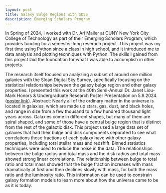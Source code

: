 ```yaml
---
layout: post
title: Galaxy Bulge Regions with SDSS
description: Emerging Scholars Program
---
```


In Spring of 2024, I worked with Dr. Ari Maller at CUNY New York City College of Technology as part of their Emerging Scholars Program, which provides funding for a semester-long reserach project. This project was my first time using Python since a class in high school, and it introduced me to data analysis and plotting techniques with Python. The skills I gained from this project laid the foundation for what I was able to accomplish in other projects. 

The research itself focused on analyzing a subset of around one million galaxies with the Sloan Digital Sky Survey, specifically focusing on the statistical relationships between the galaxy bulge region and other galaxy properties. I presented this work at the 40th Semi-Annual Dr. Janet Liou-Mark Honors & Undergraduate Research Poster Presentation on 5.9.2024. ([poster link](https://academicworks.cuny.edu/ny_pubs/1137/)). Abstract: Nearly all of the ordinary matter in the universe is located in galaxies, which are made up stars, gas, dust, and black holes, and range in size from a few thousand to a few hundred thousand light years across. Galaxies come in different shapes, but many of them are spiral shaped, and some of those have a central bulge region that is distinct from the rest of the galactic disk. This project used a large data set of galaxies that had their bulge and disk components separated to see what correlations those fractions of each galaxy have with other galaxy properties, including total stellar mass and redshift. Binned statistics techniques were used to reduce the noise in the data. The relationships between the bulge radius and total mass and the disk radius and total mass showed strong linear correlations. The relationship between bulge to total ratio and total mass showed that the bulge fraction increases with mass dramatically at first and then declines slowly with mass, for both the mass ratio and the luminosity ratio. This information can be used to constrain galaxy formation models to learn more about how the universe came to be as it is today.
